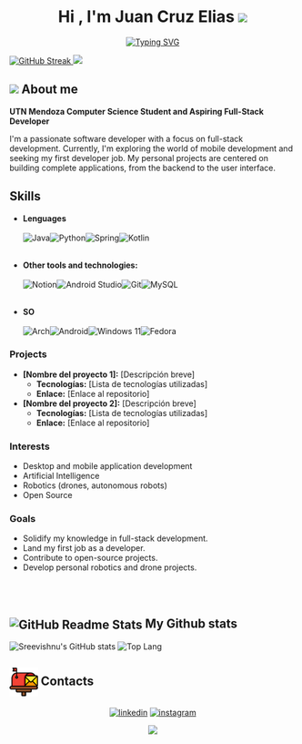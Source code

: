 <h1 align="center">Hi , I'm Juan Cruz Elias <img src="https://media.giphy.com/media/hvRJCLFzcasrR4ia7z/giphy.gif" width="35"></h1>
<p align="center">
  <a href="https://github.com/DenverCoder1/readme-typing-svg"><img src="https://readme-typing-svg.herokuapp.com?font=Time+New+Roman&color=8F15F7FF&size=20&center=true&vCenter=true&width=400&height=30&lines=Backend+Developer;Mobile+Developer;Full+Stack;Engineer+Software" alt="Typing SVG" /></a>
</p>

<a href="https://git.io/streak-stats"><img src="https://github-readme-streak-stats.herokuapp.com?user=h4che404&theme=dark&hide_border=FALSO&date_format=%5BY.%5Dn.j&exclude_days=Sun%2CSat&type=png&fondo=110E39" alt="GitHub Streak" />
<picture> <img src="https://github.com/7oSkaaa/7oSkaaa/blob/main/Images/Right_Side.gif?raw=true" width = 250px></picture>
</a>

## <picture><img src = "https://github.com/7oSkaaa/7oSkaaa/blob/main/Images/about_me.gif?raw=true" width = 50px></picture> About me

**UTN Mendoza Computer Science Student and Aspiring Full-Stack Developer**


I'm a passionate software developer with a focus on full-stack development. Currently, I'm exploring the world of mobile development and seeking my first developer job. My personal projects are centered on building complete applications, from the backend to the user interface.

## Skills

* **Lenguages** <br><br>
![Java](https://img.shields.io/badge/java-%23ED8B00.svg?style=for-the-badge&logo=openjdk&logoColor=white)![Python](https://img.shields.io/badge/python-3670A0?style=for-the-badge&logo=python&logoColor=ffdd54)![Spring](https://img.shields.io/badge/spring-%236DB33F.svg?style=for-the-badge&logo=spring&logoColor=white)![Kotlin](https://img.shields.io/badge/kotlin-%237F52FF.svg?style=for-the-badge&logo=kotlin&logoColor=white) <br><br>

* **Other tools and technologies:** <br><br>
![Notion](https://img.shields.io/badge/Notion-%23000000.svg?style=for-the-badge&logo=notion&logoColor=white)![Android Studio](https://img.shields.io/badge/android%20studio-346ac1?style=for-the-badge&logo=android%20studio&logoColor=white)![Git](https://img.shields.io/badge/git-%23F05033.svg?style=for-the-badge&logo=git&logoColor=white)![MySQL](https://img.shields.io/badge/mysql-4479A1.svg?style=for-the-badge&logo=mysql&logoColor=white)
<br><br>
* **SO**
<br><br>
![Arch](https://img.shields.io/badge/Arch%20Linux-1793D1?logo=arch-linux&logoColor=fff&style=for-the-badge)![Android](https://img.shields.io/badge/Android-3DDC84?style=for-the-badge&logo=android&logoColor=white)![Windows 11](https://img.shields.io/badge/Windows%2011-%230079d5.svg?style=for-the-badge&logo=Windows%2011&logoColor=white)![Fedora](https://img.shields.io/badge/Fedora-294172?style=for-the-badge&logo=fedora&logoColor=white)

### Projects
* **[Nombre del proyecto 1]:** [Descripción breve]
  * **Tecnologías:** [Lista de tecnologías utilizadas]
  * **Enlace:** [Enlace al repositorio]
* **[Nombre del proyecto 2]:** [Descripción breve]
  * **Tecnologías:** [Lista de tecnologías utilizadas]
  * **Enlace:** [Enlace al repositorio]

### Interests
* Desktop and mobile application development
* Artificial Intelligence
* Robotics (drones, autonomous robots)
* Open Source
  
### Goals
* Solidify my knowledge in full-stack development.
* Land my first job as a developer.
* Contribute to open-source projects.
* Develop personal robotics and drone projects.

<br>
<br>

##  <img width="50px" src="https://res.cloudinary.com/anuraghazra/image/upload/v1594908242/logo_ccswme.svg" align="center" alt="GitHub Readme Stats" /> My Github stats
![Sreevishnu's GitHub stats](https://github-readme-stats.vercel.app/api?username=h4che404&include_all_commits=true&count_private=true&show_icons=true&line_height=20&title_color=7A7ADB&icon_color=2234AE&text_color=D3D3D3&bg_color=0,000000,130F40)
![Top Lang](https://github-readme-stats.vercel.app/api/top-langs?username=h4che404&show_icons=true&theme=dark&locale=en&layout=compact&title_color=7A7ADB&icon_color=2234AE&text_color=D3D3D3&bg_color=0,000000,130F40)


##  <img width="50px" src="https://github.com/h4che404/h4che404/blob/main/buzonENtrada.png" align="center" alt="GitHub Readme Stats" /> Contacts
<p align="center">
<a href="[https://www.linkedin.com/in/1010nishant/](https://www.linkedin.com/in/juan-cruz-elias-a9398220b/)" target="blank"><img align="center" src="https://user-images.githubusercontent.com/88904952/234979284-68c11d7f-1acc-4f0c-ac78-044e1037d7b0.png" alt="linkedin" height="50" width="50" /></a>
<a href="[https://www.instagram.com/nishant.jangir.1010/](https://www.instagram.com/juan_elias404/)" target="blank"><img align="center" src="https://user-images.githubusercontent.com/88904952/234981169-2dd1e58f-4b7e-468c-8213-034ba62156c3.png" alt="instagram" height="50" width="50" /></a>
</p>

<div align="center">

[![](https://visitcount.itsvg.in/api?id=H4che404&label=Profile%20Views&color=6&icon=2&pretty=false)](https://visitcount.itsvg.in)

</div>
